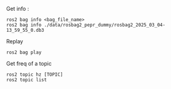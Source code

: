 Get info :
```
ros2 bag info <bag_file_name>
ros2 bag info ./data/rosbag2_pepr_dummy/rosbag2_2025_03_04-13_59_55_0.db3
```

Replay 
```
ros2 bag play
```

Get freq of a topic
```
ros2 topic hz [TOPIC]
ros2 topic list
```